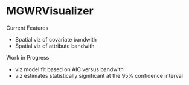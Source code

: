 # MGWRVisualizer
 
Current Features
- Spatial viz of covariate bandwith 
- Spatial viz of attribute bandwith

Work in Progress
- viz model fit based on AIC versus bandwith
- viz estimates statistically significant at the 95% confidence interval
